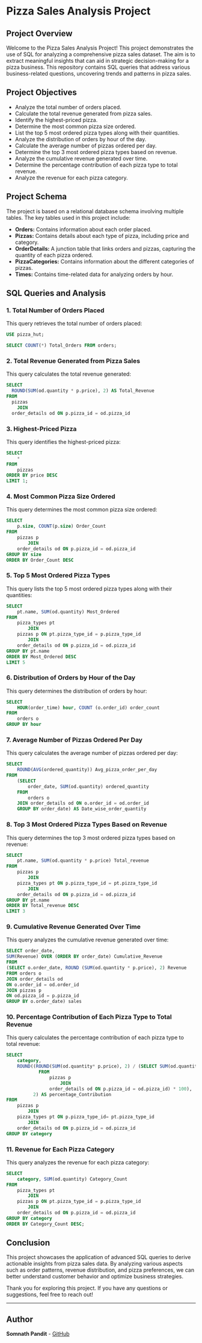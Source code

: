 # Pizza Sales Analysis Project

## Project Overview

Welcome to the Pizza Sales Analysis Project! This project demonstrates the use of SQL for analyzing a comprehensive pizza sales dataset. The aim is to extract meaningful insights that can aid in strategic decision-making for a pizza business. This repository contains SQL queries that address various business-related questions, uncovering trends and patterns in pizza sales.

## Project Objectives

- Analyze the total number of orders placed.
- Calculate the total revenue generated from pizza sales.
- Identify the highest-priced pizza.
- Determine the most common pizza size ordered.
- List the top 5 most ordered pizza types along with their quantities.
- Analyze the distribution of orders by hour of the day.
- Calculate the average number of pizzas ordered per day.
- Determine the top 3 most ordered pizza types based on revenue.
- Analyze the cumulative revenue generated over time.
- Determine the percentage contribution of each pizza type to total revenue.
- Analyze the revenue for each pizza category.
  
## Project Schema

The project is based on a relational database schema involving multiple tables. The key tables used in this project include:

- **Orders:** Contains information about each order placed.
- **Pizzas:** Contains details about each type of pizza, including price and category.
- **OrderDetails:** A junction table that links orders and pizzas, capturing the quantity of each pizza ordered.
- **PizzaCategories:** Contains information about the different categories of pizzas.
- **Times:** Contains time-related data for analyzing orders by hour.

## SQL Queries and Analysis

### 1. Total Number of Orders Placed

This query retrieves the total number of orders placed:

```sql
USE pizza_hut;

SELECT COUNT(*) Total_Orders FROM orders;
```

### 2. Total Revenue Generated from Pizza Sales

This query calculates the total revenue generated:

```sql
SELECT
  ROUND(SUM(od.quantity * p.price), 2) AS Total_Revenue
FROM
  pizzas
    JOIN
  order_details od ON p.pizza_id = od.pizza_id
```

### 3. Highest-Priced Pizza

This query identifies the highest-priced pizza:

```sql
SELECT
    *
FROM
    pizzas
ORDER BY price DESC
LIMIT 1;
```

### 4. Most Common Pizza Size Ordered

This query determines the most common pizza size ordered:

```sql
SELECT
    p.size, COUNT(p.size) Order_Count
FROM
    pizzas p
        JOIN
    order_details od ON p.pizza_id = od.pizza_id
GROUP BY size
ORDER BY Order_Count DESC
```

### 5. Top 5 Most Ordered Pizza Types

This query lists the top 5 most ordered pizza types along with their quantities:

```sql
SELECT
    pt.name, SUM(od.quantity) Most_Ordered
FROM
    pizza_types pt
        JOIN
    pizzas p ON pt.pizza_type_id = p.pizza_type_id
        JOIN
    order_details od ON p.pizza_id = od.pizza_id
GROUP BY pt.name
ORDER BY Most_Ordered DESC
LIMIT 5
```

### 6. Distribution of Orders by Hour of the Day

This query determines the distribution of orders by hour:

```sql
SELECT
    HOUR(order_time) hour, COUNT (o.order_id) order_count
FROM
    orders o
GROUP BY hour
```

### 7. Average Number of Pizzas Ordered Per Day

This query calculates the average number of pizzas ordered per day:

```sql
SELECT
    ROUND(AVG(ordered_quantity)) Avg_pizza_order_per_day
FROM
    (SELECT
        order_date, SUM(od.quantity) ordered_quantity
    FROM
        orders o
    JOIN order_details od ON o.order_id = od.order_id
    GROUP BY order_date) AS Date_wise_order_quantity
```

### 8. Top 3 Most Ordered Pizza Types Based on Revenue

This query determines the top 3 most ordered pizza types based on revenue:

```sql
SELECT
    pt.name, SUM(od.quantity * p.price) Total_revenue
FROM
    pizzas p
        JOIN
    pizza_types pt ON p.pizza_type_id = pt.pizza_type_id
        JOIN
    order_details od ON p.pizza_id = od.pizza_id
GROUP BY pt.name
ORDER BY Total_revenue DESC
LIMIT 3
```

### 9. Cumulative Revenue Generated Over Time

This query analyzes the cumulative revenue generated over time:

```sql
SELECT order_date,
SUM(Revenue) OVER (ORDER BY order_date) Cumulative_Revenue
FROM
(SELECT o.order_date, ROUND (SUM(od.quantity * p.price), 2) Revenue
FROM orders o
JOIN order_details od
ON o.order_id = od.order_id
JOIN pizzas p
ON od.pizza_id = p.pizza_id
GROUP BY o.order_date) sales
```

### 10. Percentage Contribution of Each Pizza Type to Total Revenue

This query calculates the percentage contribution of each pizza type to total revenue:

```sql
SELECT
    category,
    ROUND((ROUND(SUM(od.quantity* p.price), 2) / (SELECT SUM(od.quantity * p.price)
            FROM
                pizzas p
                    JOIN
                order_details od ON p.pizza_id = od.pizza_id) * 100),
          2) AS percentage_Contribution
FROM
    pizzas p
        JOIN
    pizza_types pt ON p.pizza_type_id= pt.pizza_type_id
        JOIN
    order_details od ON p.pizza_id = od.pizza_id
GROUP BY category
```

### 11. Revenue for Each Pizza Category

This query analyzes the revenue for each pizza category:

```sql
SELECT
    category, SUM(od.quantity) Category_Count
FROM
    pizza_types pt
        JOIN
    pizzas p ON pt.pizza_type_id = p.pizza_type_id
        JOIN
    order_details od ON p.pizza_id = od.pizza_id
GROUP BY category
ORDER BY Category_Count DESC;
```

## Conclusion

This project showcases the application of advanced SQL queries to derive actionable insights from pizza sales data. By analyzing various aspects such as order patterns, revenue distribution, and pizza preferences, we can better understand customer behavior and optimize business strategies.

Thank you for exploring this project. If you have any questions or suggestions, feel free to reach out!

---

## Author

**Somnath Pandit** - [GitHub](https://github.com/your-github-profile)

